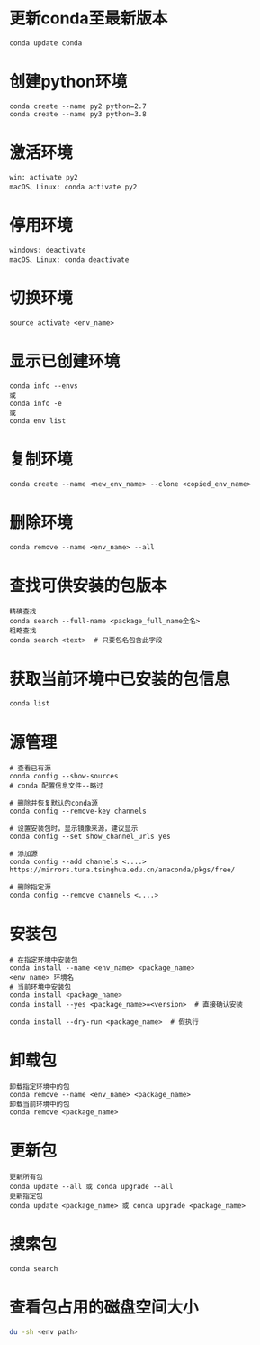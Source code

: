 # 更新conda至最新版本

```
conda update conda
```


# 创建python环境

```
conda create --name py2 python=2.7  
conda create --name py3 python=3.8
```

# 激活环境

```
win: activate py2
macOS、Linux: conda activate py2
```

# 停用环境

```
windows: deactivate
macOS、Linux: conda deactivate
```

# 切换环境

```
source activate <env_name>
```

# 显示已创建环境

```
conda info --envs
或
conda info -e
或
conda env list
```

# 复制环境

```
conda create --name <new_env_name> --clone <copied_env_name>
```

# 删除环境

```
conda remove --name <env_name> --all
```

# 查找可供安装的包版本

```
精确查找
conda search --full-name <package_full_name全名>
粗略查找
conda search <text>  # 只要包名包含此字段
```

# 获取当前环境中已安装的包信息

```
conda list
```

# 源管理

```shell
# 查看已有源
conda config --show-sources
# conda 配置信息文件--略过

# 删除并恢复默认的conda源
conda config --remove-key channels 

# 设置安装包时，显示镜像来源，建议显示
conda config --set show_channel_urls yes

# 添加源
conda config --add channels <....> https://mirrors.tuna.tsinghua.edu.cn/anaconda/pkgs/free/

# 删除指定源
conda config --remove channels <....>
```

# 安装包

```shell
# 在指定环境中安装包
conda install --name <env_name> <package_name>
<env_name> 环境名
# 当前环境中安装包
conda install <package_name>
conda install --yes <package_name>=<version>  # 直接确认安装

conda install --dry-run <package_name>  # 假执行
```

# 卸载包

```
卸载指定环境中的包
conda remove --name <env_name> <package_name>
卸载当前环境中的包
conda remove <package_name>
```

# 更新包

```
更新所有包
conda update --all 或 conda upgrade --all
更新指定包
conda update <package_name> 或 conda upgrade <package_name>
```

# 搜索包

```
conda search
```

# 查看包占用的磁盘空间大小

```sh
du -sh <env path>
```
